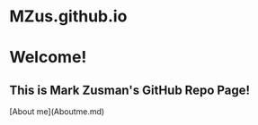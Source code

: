 # MZus.github.io

<h1> Welcome!</h1>
<h2> This is Mark Zusman's GitHub Repo Page!</h2>
[About me](Aboutme.md)
